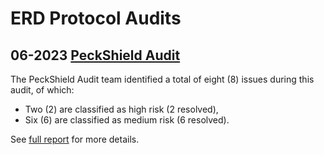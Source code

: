 # ERD Protocol Audits

## 06-2023 [PeckShield Audit](https://github.com/peckshield/publications/tree/master/audit_reports/PeckShield-Audit-Report-ERD-v1.0.pdf)

The PeckShield Audit team identified a total of eight (8) issues during this audit, of which:  

- Two (2) are classified as high risk (2 resolved),  
- Six (6) are classified as medium risk (6 resolved).  

See [full report](PeckShield-Audit-Report-ERD-v1.0.pdf) for more details.